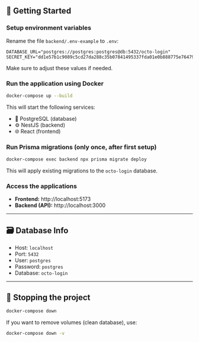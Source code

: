 ## 🚀 Getting Started

### Setup environment variables

Rename the file `backend/.env-example` to `.env`:

```env
DATABASE_URL="postgres://postgres:postgres@db:5432/octo-login"
SECRET_KEY="dd1e57b1c9089c5cd27da288c35b07841495337fda01e0b888775e7647982611"
```

Make sure to adjust these values if needed.

### Run the application using Docker

```bash
docker-compose up --build
```

This will start the following services:

- 🐘 PostgreSQL (database)
- ⚙️ NestJS (backend)
- 🌐 React (frontend)

### Run Prisma migrations (only once, after first setup)

```bash
docker-compose exec backend npx prisma migrate deploy
```

This will apply existing migrations to the `octo-login` database.

### Access the applications

- **Frontend:** http://localhost:5173
- **Backend (API):** http://localhost:3000

---

## 🗃️ Database Info

- Host: `localhost`
- Port: `5432`
- User: `postgres`
- Password: `postgres`
- Database: `octo-login`

---

## 🛑 Stopping the project

```bash
docker-compose down
```

If you want to remove volumes (clean database), use:

```bash
docker-compose down -v
```
